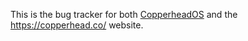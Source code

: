 This is the bug tracker for both [CopperheadOS](https://copperhead.co/android/) and the
https://copperhead.co/ website.
